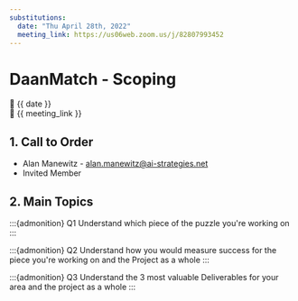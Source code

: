 ```yaml
---
substitutions:
  date: "Thu April 28th, 2022"
  meeting_link: https://us06web.zoom.us/j/82807993452
---
```


# DaanMatch - Scoping

📅 {{ date }} <br>
🔗 {{ meeting_link }} <br>

## 1. Call to Order

- Alan Manewitz - alan.manewitz@ai-strategies.net
- Invited Member

## 2. Main Topics

:::{admonition} Q1
Understand which piece of the puzzle you're working on
:::

:::{admonition} Q2
Understand how you would measure success for the piece you're working on and the Project as a whole
:::

:::{admonition} Q3
Understand the 3 most valuable Deliverables for your area and the project as a whole
:::
